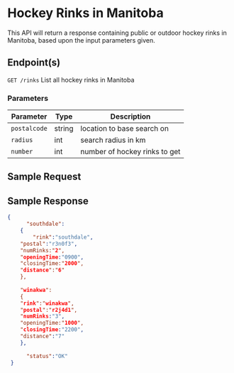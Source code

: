 # Hockey Rinks in Manitoba

This API will return a response containing public or outdoor hockey rinks in Manitoba, based upon the input parameters given.

## Endpoint(s)

`GET /rinks` List all hockey rinks in Manitoba

### Parameters

| Parameter   |  Type  |          Description          |
|-------------|--------|------------------------------|
| `postalcode`| string | location to base search on    |
| `radius`    |   int  | search radius in km           |
| `number`    |   int  | number of hockey rinks to get |

## Sample Request


## Sample Response

``` json
{
      "southdale":
	{
      	"rink":"southdale",
	"postal":"r3n0f3",
	"numRinks:"2",
	"openingTime:"0900",
	"closingTime:"2000",
	"distance":"6"
	},
	
	"winakwa":
	{
	"rink":"winakwa",
	"postal":"r2j4d1",
	"numRinks:"3",
	"openingTime:"1000",
	"closingTime:"2200",
	"distance":"7"
	},
      
      "status":"OK"
 }
```

